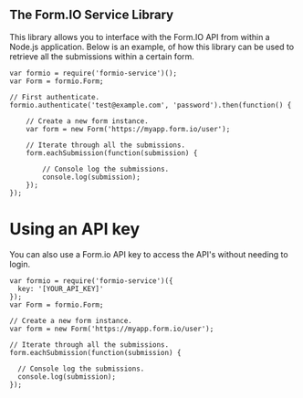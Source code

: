 The Form.IO Service Library
----------------------------
This library allows you to interface with the Form.IO API from within a Node.js application. Below is an example,
of how this library can be used to retrieve all the submissions within a certain form.

```
var formio = require('formio-service')();
var Form = formio.Form;

// First authenticate.
formio.authenticate('test@example.com', 'password').then(function() {

    // Create a new form instance.
    var form = new Form('https://myapp.form.io/user');

    // Iterate through all the submissions.
    form.eachSubmission(function(submission) {

        // Console log the submissions.
        console.log(submission);
    });
});
```

Using an API key
=================
You can also use a Form.io API key to access the API's without needing to login.

```
var formio = require('formio-service')({
  key: '[YOUR_API_KEY]'
});
var Form = formio.Form;

// Create a new form instance.
var form = new Form('https://myapp.form.io/user');

// Iterate through all the submissions.
form.eachSubmission(function(submission) {

  // Console log the submissions.
  console.log(submission);
});
```
